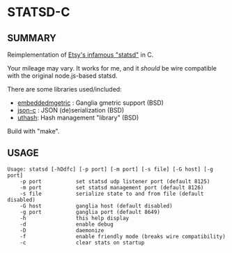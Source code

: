 STATSD-C
========

SUMMARY
-------

Reimplementation of [Etsy's infamous "statsd"](http://github.com/etsy/statsd) in C.

Your mileage may vary. It works for me, and it *should* be wire compatible with the original node.js-based statsd.

There are some libraries used/included:

* [embeddedmgetric](http://code.google.com/p/embeddedgmetric/) : Ganglia gmetric support (BSD)
* [json-c](http://oss.metaparadigm.com/json-c/) : JSON (de)serialization (BSD)
* [uthash](http://uthash.sourceforge.net/ ): Hash management "library" (BSD)

Build with "make".

USAGE
-----

    Usage: statsd [-hDdfc] [-p port] [-m port] [-s file] [-G host] [-g port]
        -p port           set statsd udp listener port (default 8125)
        -m port           set statsd management port (default 8126)
        -s file           serialize state to and from file (default disabled)
        -G host           ganglia host (default disabled)
        -g port           ganglia port (default 8649)
        -h                this help display
        -d                enable debug
        -D                daemonize
        -f                enable friendly mode (breaks wire compatibility)
        -c                clear stats on startup

